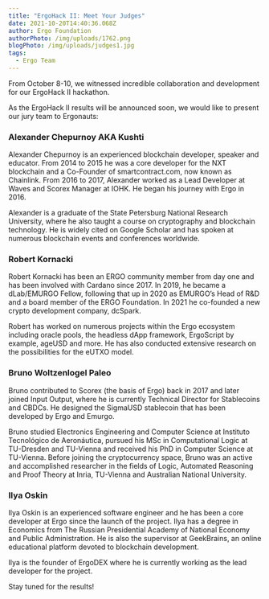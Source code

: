 ```yaml
---
title: "ErgoHack II: Meet Your Judges"
date: 2021-10-20T14:40:36.068Z
author: Ergo Foundation
authorPhoto: /img/uploads/1762.png
blogPhoto: /img/uploads/judges1.jpg
tags:
  - Ergo Team
---
```

<!--StartFragment-->



From October 8-10, we witnessed incredible collaboration and development for our ErgoHack II hackathon.



As the ErgoHack II results will be announced soon, we would like to present our jury team to Ergonauts:



### Alexander Chepurnoy AKA Kushti

Alexander Chepurnoy is an experienced blockchain developer, speaker and educator. From 2014 to 2015 he was a core developer for the NXT blockchain and a Co-Founder of smartcontract.com, now known as Chainlink. From 2016 to 2017, Alexander worked as a Lead Developer at Waves and Scorex Manager at IOHK. He began his journey with Ergo in 2016.



Alexander is a graduate of the State Petersburg National Research University, where he also taught a course on cryptography and blockchain technology. He is widely cited on Google Scholar and has spoken at numerous blockchain events and conferences worldwide.



### Robert Kornacki

Robert Kornacki has been an ERGO community member from day one and has been involved with Cardano since 2017. In 2019, he became a dLab/EMURGO Fellow, following that up in 2020 as EMURGO’s Head of R&D and a board member of the ERGO Foundation. In 2021 he co-founded a new crypto development company, dcSpark.



Robert has worked on numerous projects within the Ergo ecosystem including oracle pools, the headless dApp framework, ErgoScript by example, ageUSD and more. He has also conducted extensive research on the possibilities for the eUTXO model.



### Bruno Woltzenlogel Paleo

Bruno contributed to Scorex (the basis of Ergo) back in 2017 and later joined Input Output, where he is currently Technical Director for Stablecoins and CBDCs. He designed the SigmaUSD stablecoin that has been developed by Ergo and Emurgo.



Bruno studied Electronics Engineering and Computer Science at Instituto Tecnológico de Aeronáutica, pursued his MSc in Computational Logic at TU-Dresden and TU-Vienna and received his PhD in Computer Science at TU-Vienna. Before joining the cryptocurrency space, Bruno was an active and accomplished researcher in the fields of Logic, Automated Reasoning and Proof Theory at Inria, TU-Vienna and Australian National University.



### Ilya Oskin



Ilya Oskin is an experienced software engineer and he has been a core developer at Ergo since the launch of the project. Ilya has a degree in Economics from The Russian Presidential Academy of National Economy and Public Administration. He is also the supervisor at GeekBrains, an online educational platform devoted to blockchain development.

Ilya is the founder of ErgoDEX where he is currently working as the lead developer for the project. 



Stay tuned for the results!



<!--EndFragment-->